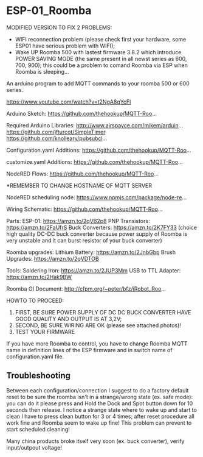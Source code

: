 # ESP-01_Roomba

MODIFIED VERSION TO FIX 2 PROBLEMS:
- WIFI reconnection problem (please check first your hardware, some ESP01 have serious problem with WIFI);
- Wake UP Roomba 500 with lastest firmware 3.8.2 which introduce POWER SAVING MODE (the same present in all newst series as 600, 700, 900); this could be a problem to comand Roomba via ESP when Roomba is sleeping...


An arduino program to add MQTT commands to your roomba 500 or 600 series.

https://www.youtube.com/watch?v=t2NgA8qYcFI


Arduino Sketch:
https://github.com/thehookup/MQTT-Roo...

Required Arduino Libraries:
http://www.airspayce.com/mikem/arduin...
https://github.com/jfturcot/SimpleTimer
https://github.com/knolleary/pubsubcl...

Configuration.yaml Additions:
https://github.com/thehookup/MQTT-Roo...

customize.yaml Additions:
https://github.com/thehookup/MQTT-Roo...

NodeRED Flows:
https://github.com/thehookup/MQTT-Roo...

*REMEMBER TO CHANGE HOSTNAME OF MQTT SERVER

NodeRED scheduling node:
https://www.npmjs.com/package/node-re...

Wiring Schematic:
https://github.com/thehookup/MQTT-Roo...

Parts:
ESP-01: https://amzn.to/2qVB2p8
PNP Transistors: https://amzn.to/2FaUfrS
Buck Converters: https://amzn.to/2K7FY33 (choice high quality DC-DC buck converter because power supply of Roomba is very unstable and it can burst resistor of your buck converter)

Roomba upgrades:
Lithium Battery: https://amzn.to/2JnbGbp
Brush Upgrades: https://amzn.to/2qVDTOB

Tools:
Soldering Iron: https://amzn.to/2JUP3Mm
USB to TTL Adapter: https://amzn.to/2Hak9BW

Roomba OI Document:
http://cfpm.org/~peter/bfz/iRobot_Roo...

HOWTO TO PROCEED:
1) FIRST, BE SURE POWER SUPPLY OF DC DC BUCK CONVERTER HAVE GOOD QUALITY AND OUTPUT IS AT 3,2V;
2) SECOND, BE SURE WIRING ARE OK (please see attached photos)!
3) TEST YOUR FIRMWARE


If you have more Roomba to control, you have to change Roomba MQTT name in definition lines of the ESP firmware and in switch name of configuration.yaml file.

## Troubleshooting

Between each configuration/connection I suggest to do a factory default reset to be sure the roomba isn't in a strange/wrong state (ex. safe mode): you can do it please press and Hold the Dock and Spot button down for 10 seconds then release. I notice a strange state where to wake up and start to clean I have to press clean button for 3 or 4 times; after reset procedure all work fine and Roomba seem to wake up fine! This problem can prevent to start scheduled cleaning!

Many china products broke itself very soon (ex. buck converter), verify input/outpout voltage!
